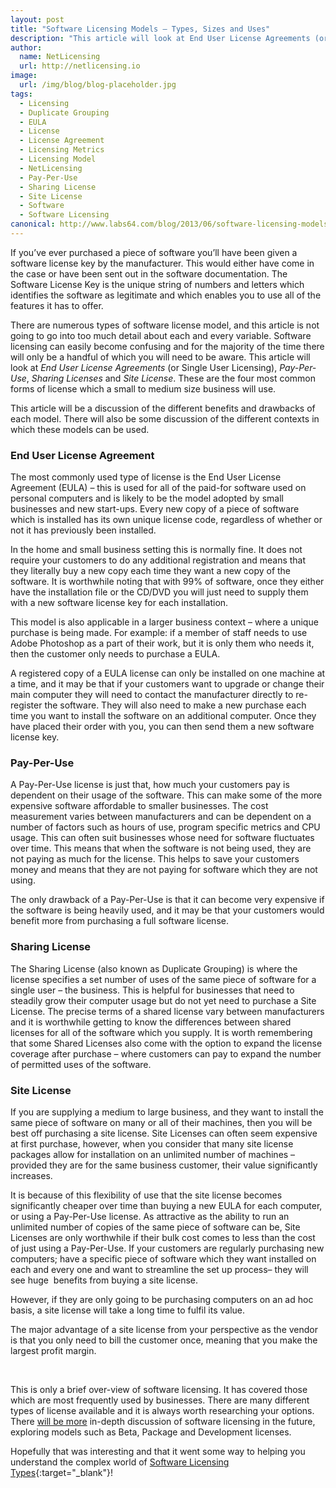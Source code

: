 ```yaml
---
layout: post
title: "Software Licensing Models – Types, Sizes and Uses"
description: "This article will look at End User License Agreements (or Single User Licensing), Pay-Per-Use, Sharing Licenses and Site License"
author:
  name: NetLicensing
  url: http://netlicensing.io
image:
  url: /img/blog/blog-placeholder.jpg
tags:
  - Licensing
  - Duplicate Grouping
  - EULA
  - License
  - License Agreement
  - Licensing Metrics
  - Licensing Model
  - NetLicensing
  - Pay-Per-Use
  - Sharing License
  - Site License
  - Software
  - Software Licensing
canonical: http://www.labs64.com/blog/2013/06/software-licensing-models-types-sizes-and-uses/
---
```


If you’ve ever purchased a piece of software you’ll have been given a software license key by the manufacturer. This would either have come in the case or have been sent out in the software documentation. The Software License Key is the unique string of numbers and letters which identifies the software as legitimate and which enables you to use all of the features it has to offer.

There are numerous types of software license model, and this article is not going to go into too much detail about each and every variable. Software licensing can easily become confusing and for the majority of the time there will only be a handful of which you will need to be aware. This article will look at _End User License Agreements_ (or Single User Licensing), _Pay-Per-Use_, _Sharing Licenses_ and _Site License_. These are the four most common forms of license which a small to medium size business will use.

This article will be a discussion of the different benefits and drawbacks of each model. There will also be some discussion of the different contexts in which these models can be used.

### End User License Agreement

The most commonly used type of license is the End User License Agreement (EULA) &#8211; this is used for all of the paid-for software used on personal computers and is likely to be the model adopted by small businesses and new start-ups. Every new copy of a piece of software which is installed has its own unique license code, regardless of whether or not it has previously been installed.

In the home and small business setting this is normally fine. It does not require your customers to do any additional registration and means that they literally buy a new copy each time they want a new copy of the software. It is worthwhile noting that with 99% of software, once they either have the installation file or the CD/DVD you will just need to supply them with a new software license key for each installation.

This model is also applicable in a larger business context – where a unique purchase is being made. For example: if a member of staff needs to use Adobe Photoshop as a part of their work, but it is only them who needs it, then the customer only needs to purchase a EULA.

A registered copy of a EULA license can only be installed on one machine at a time, and it may be that if your customers want to upgrade or change their main computer they will need to contact the manufacturer directly to re-register the software. They will also need to make a new purchase each time you want to install the software on an additional computer. Once they have placed their order with you, you can then send them a new software license key.

### Pay-Per-Use

A Pay-Per-Use license is just that, how much your customers pay is dependent on their usage of the software. This can make some of the more expensive software affordable to smaller businesses. The cost measurement varies between manufacturers and can be dependent on a number of factors such as hours of use, program specific metrics and CPU usage. This can often suit businesses whose need for software fluctuates over time. This means that when the software is not being used, they are not paying as much for the license. This helps to save your customers money and means that they are not paying for software which they are not using.

The only drawback of a Pay-Per-Use is that it can become very expensive if the software is being heavily used, and it may be that your customers would benefit more from purchasing a full software license.

### Sharing License

The Sharing License (also known as Duplicate Grouping) is where the license specifies a set number of uses of the same piece of software for a single user – the business. This is helpful for businesses that need to steadily grow their computer usage but do not yet need to purchase a Site License. The precise terms of a shared license vary between manufacturers and it is worthwhile getting to know the differences between shared licenses for all of the software which you supply. It is worth remembering that some Shared Licenses also come with the option to expand the license coverage after purchase – where customers can pay to expand the number of permitted uses of the software.

### Site License

If you are supplying a medium to large business, and they want to install the same piece of software on many or all of their machines, then you will be best off purchasing a site license. Site Licenses can often seem expensive at first purchase, however, when you consider that many site license packages allow for installation on an unlimited number of machines – provided they are for the same business customer, their value significantly increases.

It is because of this flexibility of use that the site license becomes significantly cheaper over time than buying a new EULA for each computer, or using a Pay-Per-Use license. As attractive as the ability to run an unlimited number of copies of the same piece of software can be, Site Licenses are only worthwhile if their bulk cost comes to less than the cost of just using a Pay-Per-Use. If your customers are regularly purchasing new computers; have a specific piece of software which they want installed on each and every one and want to streamline the set up process– they will see huge  benefits from buying a site license.

However, if they are only going to be purchasing computers on an ad hoc basis, a site license will take a long time to fulfil its value.

The major advantage of a site license from your perspective as the vendor is that you only need to bill the customer once, meaning that you make the largest profit margin.

&nbsp;

This is only a brief over-view of software licensing. It has covered those which are most frequently used by businesses. There are many different types of license available and it is always worth researching your options. There [will be more](/blog/2013/06/25/software-licensing-models-beta-and-development/ "Software Licensing Models – Beta and Development") in-depth discussion of software licensing in the future, exploring models such as Beta, Package and Development licenses.

Hopefully that was interesting and that it went some way to helping you understand the complex world of [Software Licensing Types](https://www.google.com/search?q=site%3Anetlicensing.io%20Software%20Licensing%20Models "Software Licensing Models"){:target="_blank"}!
